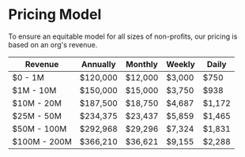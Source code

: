 # Pricing Model

To ensure an equitable model for all sizes of non-profits, our pricing is based on an org's revenue.

| Revenue      | Annually    | Monthly     | Weekly      | Daily       |
| ------------ | ----------- | ----------- | ----------- | ----------- |
| $0 - 1M      | $120,000    | $12,000     | $3,000      | $750        |
| $1M - 10M    | $150,000    | $15,000     | $3,750      | $938        |
| $10M - 20M   | $187,500    | $18,750     | $4,687      | $1,172      |
| $25M - 50M   | $234,375    | $23,437     | $5,859      | $1,465      |
| $50M - 100M  | $292,968    | $29,296     | $7,324      | $1,831      |
| $100M - 200M | $366,210    | $36,621     | $9,155      | $2,288      |
